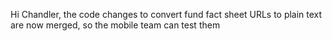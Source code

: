 Hi Chandler, the code changes to convert fund fact sheet URLs to plain text are now merged, so the mobile team can test them